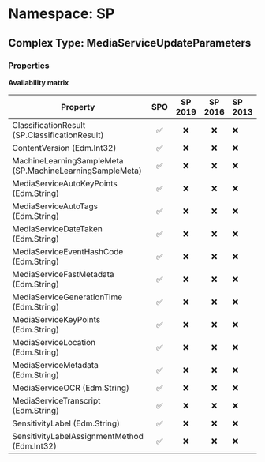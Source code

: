 # Namespace: SP

## Complex Type: MediaServiceUpdateParameters

### Properties

**Availability matrix**

Property | SPO | SP 2019 | SP 2016 | SP 2013
----------|:---:|:-------:|:-------:|:-------
ClassificationResult (SP.ClassificationResult) | ✅ | ❌ | ❌ | ❌
ContentVersion (Edm.Int32) | ✅ | ❌ | ❌ | ❌
MachineLearningSampleMeta (SP.MachineLearningSampleMeta) | ✅ | ❌ | ❌ | ❌
MediaServiceAutoKeyPoints (Edm.String) | ✅ | ❌ | ❌ | ❌
MediaServiceAutoTags (Edm.String) | ✅ | ❌ | ❌ | ❌
MediaServiceDateTaken (Edm.String) | ✅ | ❌ | ❌ | ❌
MediaServiceEventHashCode (Edm.String) | ✅ | ❌ | ❌ | ❌
MediaServiceFastMetadata (Edm.String) | ✅ | ❌ | ❌ | ❌
MediaServiceGenerationTime (Edm.String) | ✅ | ❌ | ❌ | ❌
MediaServiceKeyPoints (Edm.String) | ✅ | ❌ | ❌ | ❌
MediaServiceLocation (Edm.String) | ✅ | ❌ | ❌ | ❌
MediaServiceMetadata (Edm.String) | ✅ | ❌ | ❌ | ❌
MediaServiceOCR (Edm.String) | ✅ | ❌ | ❌ | ❌
MediaServiceTranscript (Edm.String) | ✅ | ❌ | ❌ | ❌
SensitivityLabel (Edm.String) | ✅ | ❌ | ❌ | ❌
SensitivityLabelAssignmentMethod (Edm.Int32) | ✅ | ❌ | ❌ | ❌
